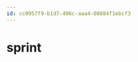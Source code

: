 ```yaml
---
id: cc0957f9-b1d7-496c-aaa4-00884f1ebcf3
---
```


# sprint

<rat graph depth=1/>

<rat kanban
  columns="
    039faa16-4c68-4c38-b8a5-269d766ca249,
    79cab603-3de8-4e72-b389-0c64d4d150cb,
    425ec041-7b53-45c3-b759-08fc9b27bf7f,
    636a9fc7-a80a-43d0-a3f2-ba826a54e215,
    3c0b3180-a563-4d12-8f10-161ddd575362
  "
/>
